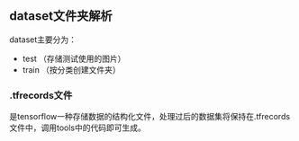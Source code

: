 ## dataset文件夹解析

dataset主要分为：

- test  （存储测试使用的图片）
- train   （按分类创建文件夹）

### .tfrecords文件

是tensorflow一种存储数据的结构化文件，处理过后的数据集将保持在.tfrecords文件中，调用tools中的代码即可生成。
